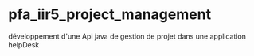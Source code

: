 # pfa_iir5_project_management
développement d'une Api java de gestion de projet dans une application helpDesk
